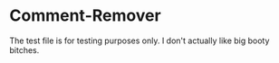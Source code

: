 # Comment-Remover

The test file is for testing purposes only.
I don't actually like big booty bitches.
